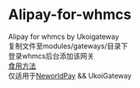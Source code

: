 # Alipay-for-whmcs
Alipay for whmcs by Ukoigateway  
复制文件至modules/gateways/目录下  
登录whmcs后台添加该网关  
[食用方法](https://ulidea.com/archives/3.html)  
仅适用于[NeworldPay](http://pay.neworld.org) && UkoiGateway
